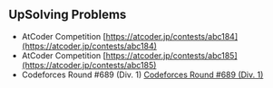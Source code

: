 ## UpSolving Problems

- AtCoder Competition [https://atcoder.jp/contests/abc184](https://atcoder.jp/contests/abc184)
- AtCoder Competition [https://atcoder.jp/contests/abc185](https://atcoder.jp/contests/abc185)
- Codeforces Round #689 (Div. 1) [Codeforces Round #689 (Div. 1)](https://codeforces.com/contests/1458,1459)